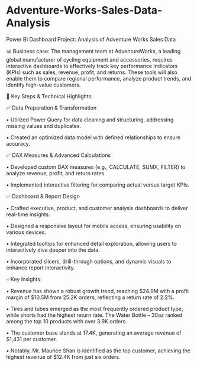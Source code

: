 # Adventure-Works-Sales-Data-Analysis

Power BI Dashboard Project: Analysis of Adventure Works Sales Data

📊 Business case: The management team at AdventureWorks, a leading global manufacturer of cycling equipment and accessories, requires interactive dashboards to effectively track key performance indicators (KPIs) such as sales, revenue, profit, and returns. These tools will also enable them to compare regional performance, analyze product trends, and identify high-value customers.

🔹 Key Steps & Technical Highlights:

✅ Data Preparation & Transformation

•	Utilized Power Query for data cleaning and structuring, addressing missing values and duplicates.

•	Created an optimized data model with defined relationships to ensure accuracy.

✅ DAX Measures & Advanced Calculations

•	Developed custom DAX measures (e.g., CALCULATE, SUMX, FILTER) to analyze revenue, profit, and return rates.

•	Implemented interactive filtering for comparing actual versus target KPIs.

✅ Dashboard & Report Design

•	Crafted executive, product, and customer analysis dashboards to deliver real-time insights.

•	Designed a responsive layout for mobile access, ensuring usability on various devices.

•	Integrated tooltips for enhanced detail exploration, allowing users to interactively dive deeper into the data.

•	Incorporated slicers, drill-through options, and dynamic visuals to enhance report interactivity.

✅Key Insights:

•	Revenue has shown a robust growth trend, reaching $24.9M with a profit margin of $10.5M from 25.2K orders, reflecting a return rate of 2.2%.

•	Tires and tubes emerged as the most frequently ordered product type, while shorts had the highest return rate. The Water Bottle – 30oz ranked among the top 10 products with over 3.9K orders.

•	The customer base stands at 17.4K, generating an average revenue of $1,431 per customer.

•	Notably, Mr. Maurice Shan is identified as the top customer, achieving the highest revenue of $12.4K from just six orders.
